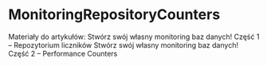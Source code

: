# MonitoringRepositoryCounters
Materiały do artykułów: Stwórz swój własny monitoring baz danych! Część 1 – Repozytorium liczników
                        Stwórz swój własny monitoring baz danych! Część 2 – Performance Counters

